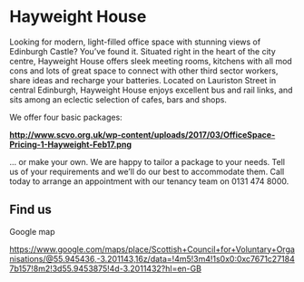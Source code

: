 # Hayweight House

Looking for modern, light-filled office space with stunning views of Edinburgh Castle? You’ve found it. Situated right in the heart of the city centre, Hayweight House offers sleek meeting rooms, kitchens with all mod cons and lots of great space to connect with other third sector workers, share ideas and recharge your batteries. Located on Lauriston Street in central Edinburgh, Hayweight House enjoys excellent bus and rail links, and sits among an eclectic selection of cafes, bars and shops.

We offer four basic packages:

**http://www.scvo.org.uk/wp-content/uploads/2017/03/OfficeSpace-Pricing-1-Hayweight-Feb17.png**

… or make your own. We are happy to tailor a package to your needs. Tell us of your requirements and we’ll do our best to accommodate them. Call today to arrange an appointment with our tenancy team on 0131 474 8000.
 
## Find us

Google map

https://www.google.com/maps/place/Scottish+Council+for+Voluntary+Organisations/@55.945436,-3.201143,16z/data=!4m5!3m4!1s0x0:0xc7671c271847b157!8m2!3d55.9453875!4d-3.2011432?hl=en-GB
